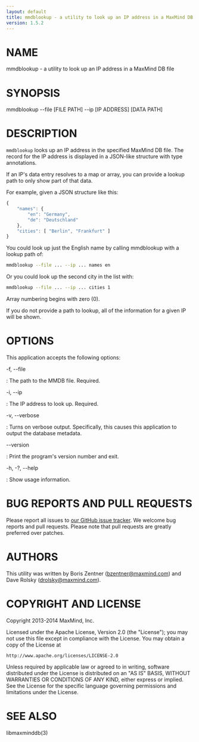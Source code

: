 ```yaml
---
layout: default
title: mmdblookup - a utility to look up an IP address in a MaxMind DB file
version: 1.5.2
---
```

# NAME

mmdblookup - a utility to look up an IP address in a MaxMind DB file

# SYNOPSIS

mmdblookup --file [FILE PATH] --ip [IP ADDRESS] [DATA PATH]

# DESCRIPTION

`mmdblookup` looks up an IP address in the specified MaxMind DB file. The
record for the IP address is displayed in a JSON-like structure with type
annotations.

If an IP's data entry resolves to a map or array, you can provide a lookup
path to only show part of that data.

For example, given a JSON structure like this:

```js
{
    "names": {
        "en": "Germany",
        "de": "Deutschland"
    },
    "cities": [ "Berlin", "Frankfurt" ]
}
```

You could look up just the English name by calling mmdblookup with a lookup
path of:

```bash
mmdblookup --file ... --ip ... names en
```

Or you could look up the second city in the list with:

```bash
mmdblookup --file ... --ip ... cities 1
```

Array numbering begins with zero (0).

If you do not provide a path to lookup, all of the information for a given IP
will be shown.

# OPTIONS

This application accepts the following options:

-f, --file

:    The path to the MMDB file. Required.

-i, --ip

:    The IP address to look up. Required.

-v, --verbose

:    Turns on verbose output. Specifically, this causes this
     application to output the database metadata.

--version

:    Print the program's version number and exit.

-h, -?, --help

:    Show usage information.

# BUG REPORTS AND PULL REQUESTS

Please report all issues to
[our GitHub issue tracker](https://github.com/maxmind/libmaxminddb/issues). We
welcome bug reports and pull requests. Please note that pull requests are
greatly preferred over patches.

# AUTHORS

This utility was written by Boris Zentner (bzentner@maxmind.com) and Dave
Rolsky (drolsky@maxmind.com).

# COPYRIGHT AND LICENSE

Copyright 2013-2014 MaxMind, Inc.

Licensed under the Apache License, Version 2.0 (the "License");
you may not use this file except in compliance with the License.
You may obtain a copy of the License at

    http://www.apache.org/licenses/LICENSE-2.0

Unless required by applicable law or agreed to in writing, software
distributed under the License is distributed on an "AS IS" BASIS,
WITHOUT WARRANTIES OR CONDITIONS OF ANY KIND, either express or implied.
See the License for the specific language governing permissions and
limitations under the License.

# SEE ALSO

libmaxminddb(3)
